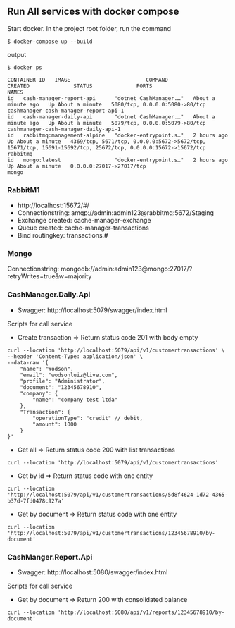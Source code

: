 ## Run All services with docker compose

Start docker. In the project root folder, run the command

```
$ docker-compose up --build
```

output
```
$ docker ps

CONTAINER ID   IMAGE                        COMMAND                  CREATED              STATUS              PORTS                                                                                                         NAMES
id   cash-manager-report-api      "dotnet CashManager.…"   About a minute ago   Up About a minute   5080/tcp, 0.0.0.0:5080->80/tcp                                                                                cashmanager-cash-manager-report-api-1
id   cash-manager-daily-api       "dotnet CashManager.…"   About a minute ago   Up About a minute   5079/tcp, 0.0.0.0:5079->80/tcp                                                                                cashmanager-cash-manager-daily-api-1
id   rabbitmq:management-alpine   "docker-entrypoint.s…"   2 hours ago          Up About a minute   4369/tcp, 5671/tcp, 0.0.0.0:5672->5672/tcp, 15671/tcp, 15691-15692/tcp, 25672/tcp, 0.0.0.0:15672->15672/tcp   rabbitmq
id   mongo:latest                 "docker-entrypoint.s…"   2 hours ago          Up About a minute   0.0.0.0:27017->27017/tcp                                                                                      mongo
```

### RabbitM1
- http://localhost:15672/#/
- Connectionstring: amqp://admin:admin123@rabbitmq:5672/Staging
- Exchange created: cache-manager-exchange
- Queue created: cache-manager-transactions
- Bind routingkey: transactions.# 

### Mongo
Connectionstring: mongodb://admin:admin123@mongo:27017/?retryWrites=true&w=majority

### CashManager.Daily.Api
- Swagger: http://localhost:5079/swagger/index.html

Scripts for call service
- Create transaction => Return status code 201 with body empty
```
curl --location 'http://localhost:5079/api/v1/customertransactions' \
--header 'Content-Type: application/json' \
--data-raw '{
    "name": "Wodson",
    "email": "wodsonluiz@live.com",
    "profile": "Administrator",
    "document": "12345678910",
    "company": {
        "name": "company test ltda"
    },
    "Transaction": {
        "operationType": "credit" // debit,
        "amount": 1000
    }
}'
```

- Get all => Return status code 200 with list transactions
```
curl --location 'http://localhost:5079/api/v1/customertransactions'
```

- Get by id => Return status code with one entity
```
curl --location 'http://localhost:5079/api/v1/customertransactions/5d8f4624-1d72-4365-b37d-7fd0478c927a'
```

- Get by document => Return status code with one entity

```
curl --location 'http://localhost:5079/api/v1/customertransactions/12345678910/by-document'
```

### CashManger.Report.Api
- Swagger: http://localhost:5080/swagger/index.html

Scripts for call service

- Get by document => Return 200 with consolidated balance

```
curl --location 'http://localhost:5080/api/v1/reports/12345678910/by-document'
```

